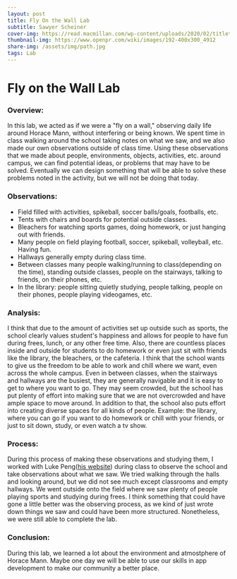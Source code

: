 ```yaml
---
layout: post
title: Fly On the Wall Lab
subtitle: Sawyer Scheiner
cover-img: https://read.macmillan.com/wp-content/uploads/2020/02/titletreatment_flyonthewall.png
thumbnail-img: https://www.openpr.com/wiki/images/192-400x300_4912
share-img: /assets/img/path.jpg
tags: Lab
---
```


# Fly on the Wall Lab

### Overview:
In this lab, we acted as if we were a "fly on a wall," observing daily life around Horace Mann, without interfering or being known. We spent time in class walking around the school taking notes on what we saw, and we also made our own observations outside of class time. Using these observations that we made about people, environments, objects, activities, etc. around campus, we can find potential ideas, or problems that may have to be solved. Eventually we can design something that will be able to solve these problems noted in the activity, but we will not be doing that today. 

### Observations:
- Field filled with activities, spikeball, soccer balls/goals, footballs, etc. 
- Tents with chairs and boards for potential outside classes.
- Bleachers for watching sports games, doing homework, or just hanging out with friends.
- Many people on field playing football, soccer, spikeball, volleyball, etc. Having fun.
- Hallways generally empty during class time.
- Between classes many people walking/running to class(depending on the time), standing outside classes, people on the stairways, talking to friends, on their phones, etc.
- In the library: people sitting quietly studying, people talking, people on their phones, people playing videogames, etc.

### Analysis:
I think that due to the amount of activities set up outside such as sports, the school clearly values student's happiness and allows for people to have fun during frees, lunch, or any other free time. Also, there are countless places inside and outside for students to do homework or even just sit with friends like the library, the bleachers, or the cafeteria. I think that the school wants to give us the freedom to be able to work and chill where we want, even across the whole campus.
Even in between classes, when the stairways and hallways are the busiest, they are generally navigable and it is easy to get to where you want to go. They may seem crowded, but the school has put plenty of effort into making sure that we are not overcrowded and have ample space to move around.
In addition to that, the school also puts effort into creating diverse spaces for all kinds of people. Example: the library, where you can go if you want to do homework or chill with your friends, or just to sit down, study, or even watch a tv show. 

### Process:
During this process of making these observations and studying them, I worked with Luke Peng([his website](https://lukepeng123.github.io/)) during class to observe the school and take observations about what we saw. We tried walking through the halls and looking around, but we did not see much except classrooms and empty hallways. We went outside onto the field where we saw plenty of people playing sports and studying during frees. I think something that could have gone a little better was the observing process, as we kind of just wrote down things we saw and could have been more structured. Nonetheless, we were still able to complete the lab.

### Conclusion:
During this lab, we learned a lot about the environment and atmostphere of Horace Mann. Maybe one day we will be able to use our skills in app development to make our community a better place.
